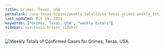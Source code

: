 ```yaml
---
title: Grimes, Texas, USA
permalink: /usa-texas-brazos/weekly_totals/usa-texas-grimes-weekly_totals.html
last_updated: Oct 15, 2021
keywords: ["Grimes, Texas, USA", "weekly totals"]
sidebar: usa-texas-brazos_sidebar
---
```


![Weekly Totals of Confirmed Cases for Grimes, Texas, USA](/covid_tracker/images/graphs/usa-texas-grimes-weekly_totals_graph.png)
